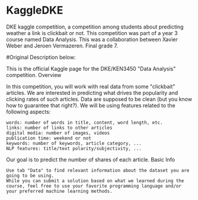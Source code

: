 # KaggleDKE
DKE kaggle competition, a competition among students about predicting weather a link is clickbait or not. This competition was part of a year 3 course named Data Analysis. This was a collaboration between Xavier Weber and Jeroen Vermazeren. Final grade 7. 

#Original Description below:

This is the official Kaggle page for the DKE/KEN3450 "Data Analysis" competition.
Overview

In this competition, you will work with real data from some "clickbait" articles. We are interested in predicting what drives the popularity and clicking rates of such articles. Data are supposed to be clean (but you know how to guarantee that right?). We will be using features related to the following aspects:

    words: number of words in title, content, word length, etc.
    links: number of links to other articles
    digital media: number of images, videos
    publication time: weekend or not
    keywords: number of keywords, article category, ...
    NLP features: title/text polarity/subjectivity, ...

Our goal is to predict the number of shares of each article.
Basic Info

    Use tab "Data" to find relevant information about the dataset you are going to be using.
    While you can submit a solution based on what we learned during the course, feel free to use your favorite programming language and/or your preferred machine learning methods.
